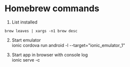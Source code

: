 # Homebrew commands

1. List installed<br />
```
brew leaves | xargs -n1 brew desc
```

2. Start emulator<br />
ionic cordova run android  -l --target="ionic_emulator_1"

2. Start app in browser with console log<br />
ionic serve -c


